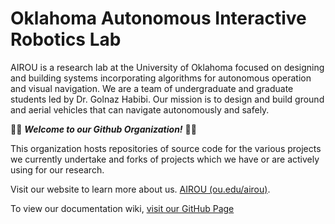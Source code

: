 # Oklahoma Autonomous Interactive Robotics Lab

AIROU is a research lab at the University of Oklahoma focused on designing and building systems incorporating algorithms for autonomous operation and visual navigation. We are a team of undergraduate and graduate students led by Dr. Golnaz Habibi. Our mission is to design and build ground and aerial vehicles that can navigate autonomously and safely.

🎉🎆 ***Welcome to our Github Organization!*** 🎊🚀

This organization hosts repositories of source code for the various projects we currently undertake and forks of projects which we have or are actively using for our research.

Visit our website to learn more about us. [AIROU (ou.edu/airou)](https://ou.edu/airou/).

To view our documentation wiki, [visit our GitHub Page](https://airou-lab.github.io/air-lab-documentation/)
